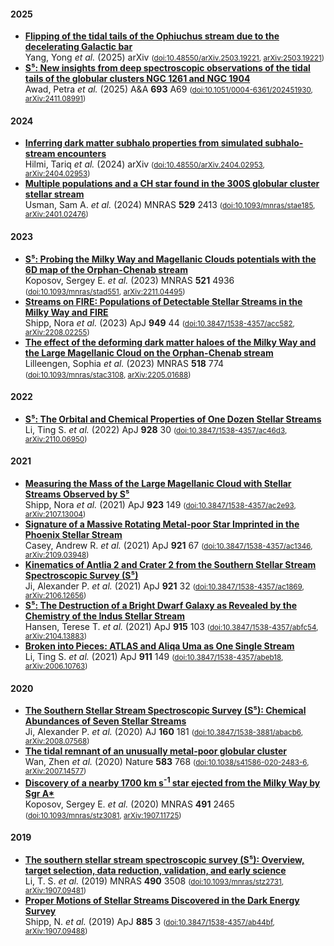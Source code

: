 
#### 2025

* [**Flipping of the tidal tails of the Ophiuchus stream due to the decelerating Galactic bar**](https://ui.adsabs.harvard.edu/abs/2025arXiv250319221Y)<br/>Yang, Yong *et al.* (2025) arXiv   <small>([doi:10.48550/arXiv.2503.19221](https://doi.org/10.48550/arXiv.2503.19221), [arXiv:2503.19221](https://arxiv.org/abs/arXiv:2503.19221))</small>
* [**S⁵: New insights from deep spectroscopic observations of the tidal tails of the globular clusters NGC 1261 and NGC 1904**](https://ui.adsabs.harvard.edu/abs/2025A%26A...693A..69A)<br/>Awad, Petra *et al.* (2025) A&A **693** A69 <small>([doi:10.1051/0004-6361/202451930](https://doi.org/10.1051/0004-6361/202451930), [arXiv:2411.08991](https://arxiv.org/abs/arXiv:2411.08991))</small>

#### 2024

* [**Inferring dark matter subhalo properties from simulated subhalo-stream encounters**](https://ui.adsabs.harvard.edu/abs/2024arXiv240402953H)<br/>Hilmi, Tariq *et al.* (2024) arXiv   <small>([doi:10.48550/arXiv.2404.02953](https://doi.org/10.48550/arXiv.2404.02953), [arXiv:2404.02953](https://arxiv.org/abs/arXiv:2404.02953))</small>
* [**Multiple populations and a CH star found in the 300S globular cluster stellar stream**](https://ui.adsabs.harvard.edu/abs/2024MNRAS.529.2413U)<br/>Usman, Sam A. *et al.* (2024) MNRAS **529** 2413 <small>([doi:10.1093/mnras/stae185](https://doi.org/10.1093/mnras/stae185), [arXiv:2401.02476](https://arxiv.org/abs/arXiv:2401.02476))</small>

#### 2023

* [**S⁵: Probing the Milky Way and Magellanic Clouds potentials with the 6D map of the Orphan-Chenab stream**](https://ui.adsabs.harvard.edu/abs/2023MNRAS.521.4936K)<br/>Koposov, Sergey E. *et al.* (2023) MNRAS **521** 4936 <small>([doi:10.1093/mnras/stad551](https://doi.org/10.1093/mnras/stad551), [arXiv:2211.04495](https://arxiv.org/abs/arXiv:2211.04495))</small>
* [**Streams on FIRE: Populations of Detectable Stellar Streams in the Milky Way and FIRE**](https://ui.adsabs.harvard.edu/abs/2023ApJ...949...44S)<br/>Shipp, Nora *et al.* (2023) ApJ **949** 44 <small>([doi:10.3847/1538-4357/acc582](https://doi.org/10.3847/1538-4357/acc582), [arXiv:2208.02255](https://arxiv.org/abs/arXiv:2208.02255))</small>
* [**The effect of the deforming dark matter haloes of the Milky Way and the Large Magellanic Cloud on the Orphan-Chenab stream**](https://ui.adsabs.harvard.edu/abs/2023MNRAS.518..774L)<br/>Lilleengen, Sophia *et al.* (2023) MNRAS **518** 774 <small>([doi:10.1093/mnras/stac3108](https://doi.org/10.1093/mnras/stac3108), [arXiv:2205.01688](https://arxiv.org/abs/arXiv:2205.01688))</small>

#### 2022

* [**S⁵: The Orbital and Chemical Properties of One Dozen Stellar Streams**](https://ui.adsabs.harvard.edu/abs/2022ApJ...928...30L)<br/>Li, Ting S. *et al.* (2022) ApJ **928** 30 <small>([doi:10.3847/1538-4357/ac46d3](https://doi.org/10.3847/1538-4357/ac46d3), [arXiv:2110.06950](https://arxiv.org/abs/arXiv:2110.06950))</small>

#### 2021

* [**Measuring the Mass of the Large Magellanic Cloud with Stellar Streams Observed by S⁵**](https://ui.adsabs.harvard.edu/abs/2021ApJ...923..149S)<br/>Shipp, Nora *et al.* (2021) ApJ **923** 149 <small>([doi:10.3847/1538-4357/ac2e93](https://doi.org/10.3847/1538-4357/ac2e93), [arXiv:2107.13004](https://arxiv.org/abs/arXiv:2107.13004))</small>
* [**Signature of a Massive Rotating Metal-poor Star Imprinted in the Phoenix Stellar Stream**](https://ui.adsabs.harvard.edu/abs/2021ApJ...921...67C)<br/>Casey, Andrew R. *et al.* (2021) ApJ **921** 67 <small>([doi:10.3847/1538-4357/ac1346](https://doi.org/10.3847/1538-4357/ac1346), [arXiv:2109.03948](https://arxiv.org/abs/arXiv:2109.03948))</small>
* [**Kinematics of Antlia 2 and Crater 2 from the Southern Stellar Stream Spectroscopic Survey (S⁵)**](https://ui.adsabs.harvard.edu/abs/2021ApJ...921...32J)<br/>Ji, Alexander P. *et al.* (2021) ApJ **921** 32 <small>([doi:10.3847/1538-4357/ac1869](https://doi.org/10.3847/1538-4357/ac1869), [arXiv:2106.12656](https://arxiv.org/abs/arXiv:2106.12656))</small>
* [**S⁵: The Destruction of a Bright Dwarf Galaxy as Revealed by the Chemistry of the Indus Stellar Stream**](https://ui.adsabs.harvard.edu/abs/2021ApJ...915..103H)<br/>Hansen, Terese T. *et al.* (2021) ApJ **915** 103 <small>([doi:10.3847/1538-4357/abfc54](https://doi.org/10.3847/1538-4357/abfc54), [arXiv:2104.13883](https://arxiv.org/abs/arXiv:2104.13883))</small>
* [**Broken into Pieces: ATLAS and Aliqa Uma as One Single Stream**](https://ui.adsabs.harvard.edu/abs/2021ApJ...911..149L)<br/>Li, Ting S. *et al.* (2021) ApJ **911** 149 <small>([doi:10.3847/1538-4357/abeb18](https://doi.org/10.3847/1538-4357/abeb18), [arXiv:2006.10763](https://arxiv.org/abs/arXiv:2006.10763))</small>

#### 2020

* [**The Southern Stellar Stream Spectroscopic Survey (S⁵): Chemical Abundances of Seven Stellar Streams**](https://ui.adsabs.harvard.edu/abs/2020AJ....160..181J)<br/>Ji, Alexander P. *et al.* (2020) AJ **160** 181 <small>([doi:10.3847/1538-3881/abacb6](https://doi.org/10.3847/1538-3881/abacb6), [arXiv:2008.07568](https://arxiv.org/abs/arXiv:2008.07568))</small>
* [**The tidal remnant of an unusually metal-poor globular cluster**](https://ui.adsabs.harvard.edu/abs/2020Natur.583..768W)<br/>Wan, Zhen *et al.* (2020) Nature **583** 768 <small>([doi:10.1038/s41586-020-2483-6](https://doi.org/10.1038/s41586-020-2483-6), [arXiv:2007.14577](https://arxiv.org/abs/arXiv:2007.14577))</small>
* [**Discovery of a nearby 1700 km s<SUP>-1</SUP> star ejected from the Milky Way by Sgr A\***](https://ui.adsabs.harvard.edu/abs/2020MNRAS.491.2465K)<br/>Koposov, Sergey E. *et al.* (2020) MNRAS **491** 2465 <small>([doi:10.1093/mnras/stz3081](https://doi.org/10.1093/mnras/stz3081), [arXiv:1907.11725](https://arxiv.org/abs/arXiv:1907.11725))</small>

#### 2019

* [**The southern stellar stream spectroscopic survey (S⁵): Overview, target selection, data reduction, validation, and early science**](https://ui.adsabs.harvard.edu/abs/2019MNRAS.490.3508L)<br/>Li, T. S. *et al.* (2019) MNRAS **490** 3508 <small>([doi:10.1093/mnras/stz2731](https://doi.org/10.1093/mnras/stz2731), [arXiv:1907.09481](https://arxiv.org/abs/arXiv:1907.09481))</small>
* [**Proper Motions of Stellar Streams Discovered in the Dark Energy Survey**](https://ui.adsabs.harvard.edu/abs/2019ApJ...885....3S)<br/>Shipp, N. *et al.* (2019) ApJ **885** 3 <small>([doi:10.3847/1538-4357/ab44bf](https://doi.org/10.3847/1538-4357/ab44bf), [arXiv:1907.09488](https://arxiv.org/abs/arXiv:1907.09488))</small>
